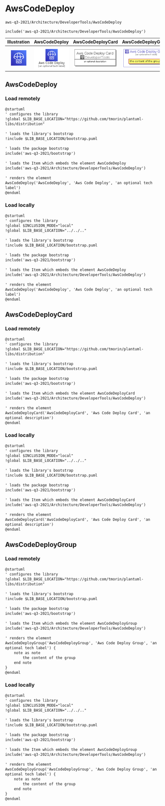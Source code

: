 # AwsCodeDeploy


```text
aws-q3-2021/Architecture/DeveloperTools/AwsCodeDeploy
```

```text
include('aws-q3-2021/Architecture/DeveloperTools/AwsCodeDeploy')
```



| Illustration | AwsCodeDeploy | AwsCodeDeployCard | AwsCodeDeployGroup |
| :---: | :---: | :---: | :---: |
| ![illustration for Illustration](../../../aws-q3-2021/Architecture/DeveloperTools/AwsCodeDeploy.png) | ![illustration for AwsCodeDeploy](../../../aws-q3-2021/Architecture/DeveloperTools/AwsCodeDeploy.Local.png) | ![illustration for AwsCodeDeployCard](../../../aws-q3-2021/Architecture/DeveloperTools/AwsCodeDeployCard.Local.png) | ![illustration for AwsCodeDeployGroup](../../../aws-q3-2021/Architecture/DeveloperTools/AwsCodeDeployGroup.Local.png) |




## AwsCodeDeploy

### Load remotely
```plantuml
@startuml
' configures the library
!global $LIB_BASE_LOCATION="https://github.com/tmorin/plantuml-libs/distribution"

' loads the library's bootstrap
!include $LIB_BASE_LOCATION/bootstrap.puml

' loads the package bootstrap
include('aws-q3-2021/bootstrap')

' loads the Item which embeds the element AwsCodeDeploy
include('aws-q3-2021/Architecture/DeveloperTools/AwsCodeDeploy')

' renders the element
AwsCodeDeploy('AwsCodeDeploy', 'Aws Code Deploy', 'an optional tech label')
@enduml
```

### Load locally
```plantuml
@startuml
' configures the library
!global $INCLUSION_MODE="local"
!global $LIB_BASE_LOCATION="../../.."

' loads the library's bootstrap
!include $LIB_BASE_LOCATION/bootstrap.puml

' loads the package bootstrap
include('aws-q3-2021/bootstrap')

' loads the Item which embeds the element AwsCodeDeploy
include('aws-q3-2021/Architecture/DeveloperTools/AwsCodeDeploy')

' renders the element
AwsCodeDeploy('AwsCodeDeploy', 'Aws Code Deploy', 'an optional tech label')
@enduml
```

## AwsCodeDeployCard

### Load remotely
```plantuml
@startuml
' configures the library
!global $LIB_BASE_LOCATION="https://github.com/tmorin/plantuml-libs/distribution"

' loads the library's bootstrap
!include $LIB_BASE_LOCATION/bootstrap.puml

' loads the package bootstrap
include('aws-q3-2021/bootstrap')

' loads the Item which embeds the element AwsCodeDeployCard
include('aws-q3-2021/Architecture/DeveloperTools/AwsCodeDeploy')

' renders the element
AwsCodeDeployCard('AwsCodeDeployCard', 'Aws Code Deploy Card', 'an optional description')
@enduml
```

### Load locally
```plantuml
@startuml
' configures the library
!global $INCLUSION_MODE="local"
!global $LIB_BASE_LOCATION="../../.."

' loads the library's bootstrap
!include $LIB_BASE_LOCATION/bootstrap.puml

' loads the package bootstrap
include('aws-q3-2021/bootstrap')

' loads the Item which embeds the element AwsCodeDeployCard
include('aws-q3-2021/Architecture/DeveloperTools/AwsCodeDeploy')

' renders the element
AwsCodeDeployCard('AwsCodeDeployCard', 'Aws Code Deploy Card', 'an optional description')
@enduml
```

## AwsCodeDeployGroup

### Load remotely
```plantuml
@startuml
' configures the library
!global $LIB_BASE_LOCATION="https://github.com/tmorin/plantuml-libs/distribution"

' loads the library's bootstrap
!include $LIB_BASE_LOCATION/bootstrap.puml

' loads the package bootstrap
include('aws-q3-2021/bootstrap')

' loads the Item which embeds the element AwsCodeDeployGroup
include('aws-q3-2021/Architecture/DeveloperTools/AwsCodeDeploy')

' renders the element
AwsCodeDeployGroup('AwsCodeDeployGroup', 'Aws Code Deploy Group', 'an optional tech label') {
    note as note
        the content of the group
    end note
}
@enduml
```

### Load locally
```plantuml
@startuml
' configures the library
!global $INCLUSION_MODE="local"
!global $LIB_BASE_LOCATION="../../.."

' loads the library's bootstrap
!include $LIB_BASE_LOCATION/bootstrap.puml

' loads the package bootstrap
include('aws-q3-2021/bootstrap')

' loads the Item which embeds the element AwsCodeDeployGroup
include('aws-q3-2021/Architecture/DeveloperTools/AwsCodeDeploy')

' renders the element
AwsCodeDeployGroup('AwsCodeDeployGroup', 'Aws Code Deploy Group', 'an optional tech label') {
    note as note
        the content of the group
    end note
}
@enduml
```

